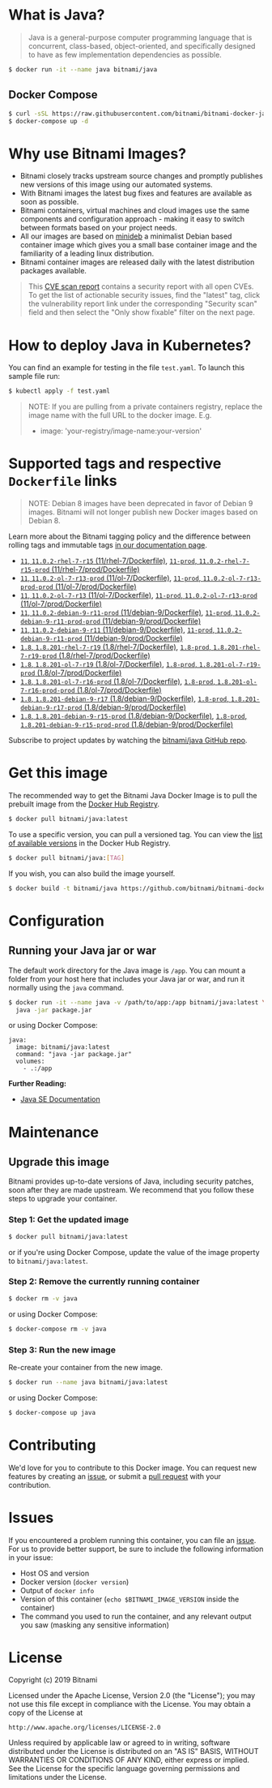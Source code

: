 # What is Java?

> Java is a general-purpose computer programming language that is concurrent, class-based, object-oriented, and specifically designed to have as few implementation dependencies as possible.

```bash
$ docker run -it --name java bitnami/java
```

## Docker Compose

```bash
$ curl -sSL https://raw.githubusercontent.com/bitnami/bitnami-docker-java/master/docker-compose.yml > docker-compose.yml
$ docker-compose up -d
```

# Why use Bitnami Images?

* Bitnami closely tracks upstream source changes and promptly publishes new versions of this image using our automated systems.
* With Bitnami images the latest bug fixes and features are available as soon as possible.
* Bitnami containers, virtual machines and cloud images use the same components and configuration approach - making it easy to switch between formats based on your project needs.
* All our images are based on [minideb](https://github.com/bitnami/minideb) a minimalist Debian based container image which gives you a small base container image and the familiarity of a leading linux distribution.
* Bitnami container images are released daily with the latest distribution packages available.


> This [CVE scan report](https://quay.io/repository/bitnami/java?tab=tags) contains a security report with all open CVEs. To get the list of actionable security issues, find the "latest" tag, click the vulnerability report link under the corresponding "Security scan" field and then select the "Only show fixable" filter on the next page.

# How to deploy Java in Kubernetes?

You can find an example for testing in the file `test.yaml`. To launch this sample file run:

```bash
$ kubectl apply -f test.yaml
```

> NOTE: If you are pulling from a private containers registry, replace the image name with the full URL to the docker image. E.g.
>
> - image: 'your-registry/image-name:your-version'

# Supported tags and respective `Dockerfile` links

> NOTE: Debian 8 images have been deprecated in favor of Debian 9 images. Bitnami will not longer publish new Docker images based on Debian 8.

Learn more about the Bitnami tagging policy and the difference between rolling tags and immutable tags [in our documentation page](https://docs.bitnami.com/containers/how-to/understand-rolling-tags-containers/).


- [`11`, `11.0.2-rhel-7-r15` (11/rhel-7/Dockerfile)](https://github.com/bitnami/bitnami-docker-java/blob/11.0.2-rhel-7-r15/11/rhel-7/Dockerfile), [`11-prod`, `11.0.2-rhel-7-r15-prod` (11/rhel-7/prod/Dockerfile)](https://github.com/bitnami/bitnami-docker-java/blob/11.0.2-rhel-7-r15/11/rhel-7/prod/Dockerfile)
- [`11`, `11.0.2-ol-7-r13-prod` (11/ol-7/Dockerfile)](https://github.com/bitnami/bitnami-docker-java/blob/11.0.2-ol-7-r13-prod/11/ol-7/Dockerfile), [`11-prod`, `11.0.2-ol-7-r13-prod-prod` (11/ol-7/prod/Dockerfile)](https://github.com/bitnami/bitnami-docker-java/blob/11.0.2-ol-7-r13-prod/11/ol-7/prod/Dockerfile)
- [`11`, `11.0.2-ol-7-r13` (11/ol-7/Dockerfile)](https://github.com/bitnami/bitnami-docker-java/blob/11.0.2-ol-7-r13/11/ol-7/Dockerfile), [`11-prod`, `11.0.2-ol-7-r13-prod` (11/ol-7/prod/Dockerfile)](https://github.com/bitnami/bitnami-docker-java/blob/11.0.2-ol-7-r13/11/ol-7/prod/Dockerfile)
- [`11`, `11.0.2-debian-9-r11-prod` (11/debian-9/Dockerfile)](https://github.com/bitnami/bitnami-docker-java/blob/11.0.2-debian-9-r11-prod/11/debian-9/Dockerfile), [`11-prod`, `11.0.2-debian-9-r11-prod-prod` (11/debian-9/prod/Dockerfile)](https://github.com/bitnami/bitnami-docker-java/blob/11.0.2-debian-9-r11-prod/11/debian-9/prod/Dockerfile)
- [`11`, `11.0.2-debian-9-r11` (11/debian-9/Dockerfile)](https://github.com/bitnami/bitnami-docker-java/blob/11.0.2-debian-9-r11/11/debian-9/Dockerfile), [`11-prod`, `11.0.2-debian-9-r11-prod` (11/debian-9/prod/Dockerfile)](https://github.com/bitnami/bitnami-docker-java/blob/11.0.2-debian-9-r11/11/debian-9/prod/Dockerfile)
- [`1.8`, `1.8.201-rhel-7-r19` (1.8/rhel-7/Dockerfile)](https://github.com/bitnami/bitnami-docker-java/blob/1.8.201-rhel-7-r19/1.8/rhel-7/Dockerfile), [`1.8-prod`, `1.8.201-rhel-7-r19-prod` (1.8/rhel-7/prod/Dockerfile)](https://github.com/bitnami/bitnami-docker-java/blob/1.8.201-rhel-7-r19/1.8/rhel-7/prod/Dockerfile)
- [`1.8`, `1.8.201-ol-7-r19` (1.8/ol-7/Dockerfile)](https://github.com/bitnami/bitnami-docker-java/blob/1.8.201-ol-7-r19/1.8/ol-7/Dockerfile), [`1.8-prod`, `1.8.201-ol-7-r19-prod` (1.8/ol-7/prod/Dockerfile)](https://github.com/bitnami/bitnami-docker-java/blob/1.8.201-ol-7-r19/1.8/ol-7/prod/Dockerfile)
- [`1.8`, `1.8.201-ol-7-r16-prod` (1.8/ol-7/Dockerfile)](https://github.com/bitnami/bitnami-docker-java/blob/1.8.201-ol-7-r16-prod/1.8/ol-7/Dockerfile), [`1.8-prod`, `1.8.201-ol-7-r16-prod-prod` (1.8/ol-7/prod/Dockerfile)](https://github.com/bitnami/bitnami-docker-java/blob/1.8.201-ol-7-r16-prod/1.8/ol-7/prod/Dockerfile)
- [`1.8`, `1.8.201-debian-9-r17` (1.8/debian-9/Dockerfile)](https://github.com/bitnami/bitnami-docker-java/blob/1.8.201-debian-9-r17/1.8/debian-9/Dockerfile), [`1.8-prod`, `1.8.201-debian-9-r17-prod` (1.8/debian-9/prod/Dockerfile)](https://github.com/bitnami/bitnami-docker-java/blob/1.8.201-debian-9-r17/1.8/debian-9/prod/Dockerfile)
- [`1.8`, `1.8.201-debian-9-r15-prod` (1.8/debian-9/Dockerfile)](https://github.com/bitnami/bitnami-docker-java/blob/1.8.201-debian-9-r15-prod/1.8/debian-9/Dockerfile), [`1.8-prod`, `1.8.201-debian-9-r15-prod-prod` (1.8/debian-9/prod/Dockerfile)](https://github.com/bitnami/bitnami-docker-java/blob/1.8.201-debian-9-r15-prod/1.8/debian-9/prod/Dockerfile)

Subscribe to project updates by watching the [bitnami/java GitHub repo](https://github.com/bitnami/bitnami-docker-java).

# Get this image

The recommended way to get the Bitnami Java Docker Image is to pull the prebuilt image from the [Docker Hub Registry](https://hub.docker.com/r/bitnami/java).

```bash
$ docker pull bitnami/java:latest
```

To use a specific version, you can pull a versioned tag. You can view the [list of available versions](https://hub.docker.com/r/bitnami/java/tags/) in the Docker Hub Registry.

```bash
$ docker pull bitnami/java:[TAG]
```

If you wish, you can also build the image yourself.

```bash
$ docker build -t bitnami/java https://github.com/bitnami/bitnami-docker-java.git
```

# Configuration

## Running your Java jar or war

The default work directory for the Java image is `/app`. You can mount a folder from your host here that includes your Java jar or war, and run it normally using the `java` command.

```bash
$ docker run -it --name java -v /path/to/app:/app bitnami/java:latest \
  java -jar package.jar
```

or using Docker Compose:

```
java:
  image: bitnami/java:latest
  command: "java -jar package.jar"
  volumes:
    - .:/app
```

**Further Reading:**

  - [Java SE Documentation](https://docs.oracle.com/javase/8/docs/api/)

# Maintenance

## Upgrade this image

Bitnami provides up-to-date versions of Java, including security patches, soon after they are made upstream. We recommend that you follow these steps to upgrade your container.

### Step 1: Get the updated image

```bash
$ docker pull bitnami/java:latest
```

or if you're using Docker Compose, update the value of the image property to `bitnami/java:latest`.

### Step 2: Remove the currently running container

```bash
$ docker rm -v java
```

or using Docker Compose:

```bash
$ docker-compose rm -v java
```

### Step 3: Run the new image

Re-create your container from the new image.

```bash
$ docker run --name java bitnami/java:latest
```

or using Docker Compose:

```bash
$ docker-compose up java
```

# Contributing

We'd love for you to contribute to this Docker image. You can request new features by creating an [issue](https://github.com/bitnami/bitnami-docker-java/issues), or submit a [pull request](https://github.com/bitnami/bitnami-docker-java/pulls) with your contribution.

# Issues

If you encountered a problem running this container, you can file an [issue](https://github.com/bitnami/bitnami-docker-java/issues). For us to provide better support, be sure to include the following information in your issue:

- Host OS and version
- Docker version (`docker version`)
- Output of `docker info`
- Version of this container (`echo $BITNAMI_IMAGE_VERSION` inside the container)
- The command you used to run the container, and any relevant output you saw (masking any sensitive
information)

# License

Copyright (c) 2019 Bitnami

Licensed under the Apache License, Version 2.0 (the "License");
you may not use this file except in compliance with the License.
You may obtain a copy of the License at

    http://www.apache.org/licenses/LICENSE-2.0

Unless required by applicable law or agreed to in writing, software
distributed under the License is distributed on an "AS IS" BASIS,
WITHOUT WARRANTIES OR CONDITIONS OF ANY KIND, either express or implied.
See the License for the specific language governing permissions and
limitations under the License.
